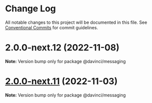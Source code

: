 # Change Log

All notable changes to this project will be documented in this file.
See [Conventional Commits](https://conventionalcommits.org) for commit guidelines.

# 2.0.0-next.12 (2022-11-08)

**Note:** Version bump only for package @davinci/messaging





# [2.0.0-next.11](https://github.com/HPInc/davinci/compare/@davinci/messaging@2.0.0-next.10...@davinci/messaging@2.0.0-next.11) (2022-11-03)

**Note:** Version bump only for package @davinci/messaging
